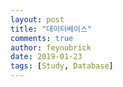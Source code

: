 ```yaml
---
layout: post
title: "데이터베이스"
comments: true
author: feynubrick
date: 2019-01-23
tags: [Study, Database]
---
```


